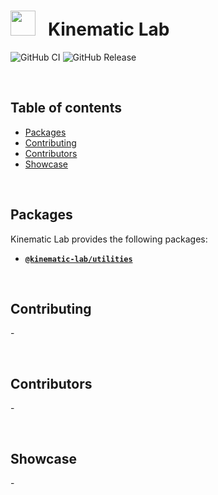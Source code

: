 <!-- ![kinematic-logo-inv](https://user-images.githubusercontent.com/44546482/233735340-0553ed3d-0821-44bd-9fee-b08b1924c357.svg) -->
<!-- https://user-images.githubusercontent.com/44546482/233734645-b2d6c29d-7c7b-43dd-8c4c-77da00b17ad1.svg -->


# <img src="https://user-images.githubusercontent.com/44546482/233735340-0553ed3d-0821-44bd-9fee-b08b1924c357.svg" height="40" />&nbsp;&nbsp;&nbsp;Kinematic Lab <!-- omit in toc -->

![GitHub CI](https://github.com/kinematic-lab/core/actions/workflows/ci.yml/badge.svg)
![GitHub Release](https://github.com/kinematic-lab/core/actions/workflows/release.yml/badge.svg)

<br />

## Table of contents <!-- omit in toc -->

-   [Packages](#packages)
-   [Contributing](#contributing)
-   [Contributors](#contributors)
-   [Showcase](#showcase)

<br />

## Packages

Kinematic Lab provides the following packages:

-   [**`@kinematic-lab/utilities`**](/packages/utilities/)

<br />

## Contributing

\-

<br />

## Contributors

\-

<br />

## Showcase

\-

<br />
